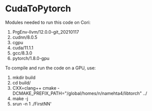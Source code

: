 # CudaToPytorch
Modules needed to run this code on Cori:
1) PrgEnv-llvm/12.0.0-git_20210117
2) cudnn/8.0.5
3) cgpu
4) cuda/11.1.1
5) gcc/8.3.0
6) pytorch/1.8.0-gpu

To compile and run the code on a GPU, use:
1) mkdir build
2) cd build/
3) CXX=clang++ cmake -DCMAKE_PREFIX_PATH="/global/homes/n/namehta4/libtorch" ../
4) make -j
5) srun -n 1 ./FirstNN'

